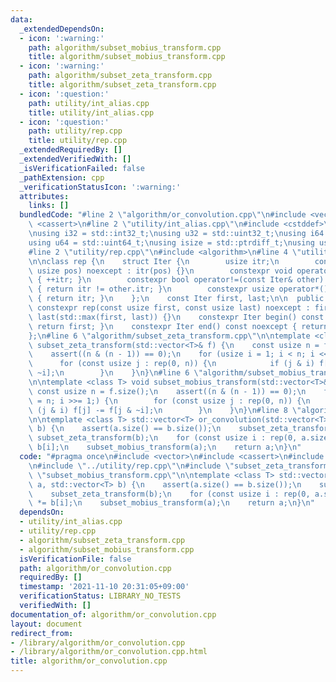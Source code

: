 ```yaml
---
data:
  _extendedDependsOn:
  - icon: ':warning:'
    path: algorithm/subset_mobius_transform.cpp
    title: algorithm/subset_mobius_transform.cpp
  - icon: ':warning:'
    path: algorithm/subset_zeta_transform.cpp
    title: algorithm/subset_zeta_transform.cpp
  - icon: ':question:'
    path: utility/int_alias.cpp
    title: utility/int_alias.cpp
  - icon: ':question:'
    path: utility/rep.cpp
    title: utility/rep.cpp
  _extendedRequiredBy: []
  _extendedVerifiedWith: []
  _isVerificationFailed: false
  _pathExtension: cpp
  _verificationStatusIcon: ':warning:'
  attributes:
    links: []
  bundledCode: "#line 2 \"algorithm/or_convolution.cpp\"\n#include <vector>\n#include\
    \ <cassert>\n#line 2 \"utility/int_alias.cpp\"\n#include <cstddef>\n#include <cstdint>\n\
    \nusing i32 = std::int32_t;\nusing u32 = std::uint32_t;\nusing i64 = std::int64_t;\n\
    using u64 = std::uint64_t;\nusing isize = std::ptrdiff_t;\nusing usize = std::size_t;\n\
    #line 2 \"utility/rep.cpp\"\n#include <algorithm>\n#line 4 \"utility/rep.cpp\"\
    \n\nclass rep {\n    struct Iter {\n        usize itr;\n        constexpr Iter(const\
    \ usize pos) noexcept : itr(pos) {}\n        constexpr void operator++() noexcept\
    \ { ++itr; }\n        constexpr bool operator!=(const Iter& other) const noexcept\
    \ { return itr != other.itr; }\n        constexpr usize operator*() const noexcept\
    \ { return itr; }\n    };\n    const Iter first, last;\n\n  public:\n    explicit\
    \ constexpr rep(const usize first, const usize last) noexcept : first(first),\
    \ last(std::max(first, last)) {}\n    constexpr Iter begin() const noexcept {\
    \ return first; }\n    constexpr Iter end() const noexcept { return last; }\n\
    };\n#line 6 \"algorithm/subset_zeta_transform.cpp\"\n\ntemplate <class T> void\
    \ subset_zeta_transform(std::vector<T>& f) {\n    const usize n = f.size();\n\
    \    assert((n & (n - 1)) == 0);\n    for (usize i = 1; i < n; i <<= 1) {\n  \
    \      for (const usize j : rep(0, n)) {\n            if (j & i) f[j] += f[j &\
    \ ~i];\n        }\n    }\n}\n#line 6 \"algorithm/subset_mobius_transform.cpp\"\
    \n\ntemplate <class T> void subset_mobius_transform(std::vector<T>& f) {\n   \
    \ const usize n = f.size();\n    assert((n & (n - 1)) == 0);\n    for (usize i\
    \ = n; i >>= 1;) {\n        for (const usize j : rep(0, n)) {\n            if\
    \ (j & i) f[j] -= f[j & ~i];\n        }\n    }\n}\n#line 8 \"algorithm/or_convolution.cpp\"\
    \n\ntemplate <class T> std::vector<T> or_convolution(std::vector<T> a, std::vector<T>\
    \ b) {\n    assert(a.size() == b.size());\n    subset_zeta_transform(a);\n   \
    \ subset_zeta_transform(b);\n    for (const usize i : rep(0, a.size())) a[i] *=\
    \ b[i];\n    subset_mobius_transform(a);\n    return a;\n}\n"
  code: "#pragma once\n#include <vector>\n#include <cassert>\n#include \"../utility/int_alias.cpp\"\
    \n#include \"../utility/rep.cpp\"\n#include \"subset_zeta_transform.cpp\"\n#include\
    \ \"subset_mobius_transform.cpp\"\n\ntemplate <class T> std::vector<T> or_convolution(std::vector<T>\
    \ a, std::vector<T> b) {\n    assert(a.size() == b.size());\n    subset_zeta_transform(a);\n\
    \    subset_zeta_transform(b);\n    for (const usize i : rep(0, a.size())) a[i]\
    \ *= b[i];\n    subset_mobius_transform(a);\n    return a;\n}\n"
  dependsOn:
  - utility/int_alias.cpp
  - utility/rep.cpp
  - algorithm/subset_zeta_transform.cpp
  - algorithm/subset_mobius_transform.cpp
  isVerificationFile: false
  path: algorithm/or_convolution.cpp
  requiredBy: []
  timestamp: '2021-11-10 20:31:05+09:00'
  verificationStatus: LIBRARY_NO_TESTS
  verifiedWith: []
documentation_of: algorithm/or_convolution.cpp
layout: document
redirect_from:
- /library/algorithm/or_convolution.cpp
- /library/algorithm/or_convolution.cpp.html
title: algorithm/or_convolution.cpp
---
```

